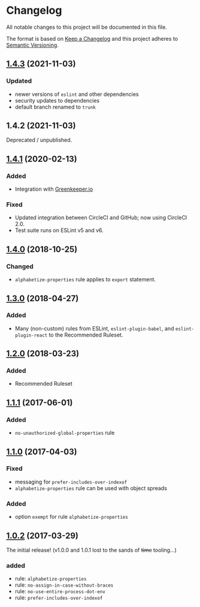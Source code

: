 # Changelog

All notable changes to this project will be documented in this file.

The format is based on [Keep a Changelog] and this project adheres to [Semantic Versioning].


## [1.4.3] (2021-11-03)

### Updated
- newer versions of `eslint` and other dependencies
- security updates to dependencies
- default branch renamed to `trunk`


## 1.4.2 (2021-11-03)

Deprecated / unpublished.


## [1.4.1] (2020-02-13)

### Added
- Integration with [Greenkeeper.io]

### Fixed
- Updated integration between CircleCI and GitHub; now using CircleCI 2.0.
- Test suite runs on ESLint v5 and v6.


## [1.4.0] (2018-10-25)

### Changed
- `alphabetize-properties` rule applies to `export` statement.


## [1.3.0] (2018-04-27)

### Added
- Many (non-custom) rules from ESLint, `eslint-plugin-babel`, and `eslint-plugin-react` to the Recommended Ruleset.


## [1.2.0] (2018-03-23)

### Added
- Recommended Ruleset


## [1.1.1] (2017-06-01)

### Added
- `no-unauthorized-global-properties` rule


## [1.1.0] (2017-04-03)

### Fixed
- messaging for `prefer-includes-over-indexof`
- `alphabetize-properties` rule can be used with object spreads

### Added
- option `exempt` for rule `alphabetize-properties`


## [1.0.2] (2017-03-29)

The initial release! (v1.0.0 and 1.0.1 lost to the sands of ~~time~~ tooling...)

### added
- rule: `alphabetize-properties`
- rule: `no-assign-in-case-without-braces`
- rule: `no-use-entire-process-dot-env`
- rule: `prefer-includes-over-indexof`


[1.0.2]: https://github.com/bleacherreport/eslint-plugin-laws-of-the-game/releases/tag/1.0.2
[1.1.0]: https://github.com/bleacherreport/eslint-plugin-laws-of-the-game/releases/tag/1.1.0
[1.1.1]: https://github.com/bleacherreport/eslint-plugin-laws-of-the-game/releases/tag/1.1.1
[1.2.0]: https://github.com/bleacherreport/eslint-plugin-laws-of-the-game/releases/tag/1.2.0
[1.3.0]: https://github.com/bleacherreport/eslint-plugin-laws-of-the-game/releases/tag/1.3.0
[1.4.0]: https://github.com/bleacherreport/eslint-plugin-laws-of-the-game/releases/tag/v1.4.0
[1.4.1]: https://github.com/bleacherreport/eslint-plugin-laws-of-the-game/releases/tag/v1.4.1
[1.4.3]: https://github.com/bleacherreport/eslint-plugin-laws-of-the-game/releases/tag/v1.4.3
[Greenkeeper.io]: https://greenkeeper.io
[Keep a Changelog]: http://keepachangelog.com/
[Semantic Versioning]: http://semver.org/
